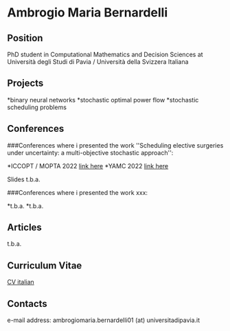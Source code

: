 # Ambrogio Maria Bernardelli

Position
--
PhD student in Computational Mathematics and Decision Sciences at Università degli Studi di Pavia / Università della Svizzera Italiana


Projects
--
*binary neural networks
*stochastic optimal power flow
*stochastic scheduling problems


Conferences
--
###Conferences where i presented the work ''Scheduling elective surgeries under uncertainty: a multi-objective stochastic approach'':

*ICCOPT / MOPTA 2022 [link here](https://iccopt2022.lehigh.edu/)
*YAMC 2022 [link here](http://www.yamc.it/)

Slides t.b.a.

###Conferences where i presented the work xxx:

*t.b.a.
*t.b.a.


Articles
--
t.b.a.


Curriculum Vitae
--
[CV italian](https://raw.githubusercontent.com/AmbrogioMB/AmbrogioMB.github.io/main/curriculum.pdf)


Contacts
--
e-mail address: ambrogiomaria.bernardelli01 (at) universitadipavia.it
